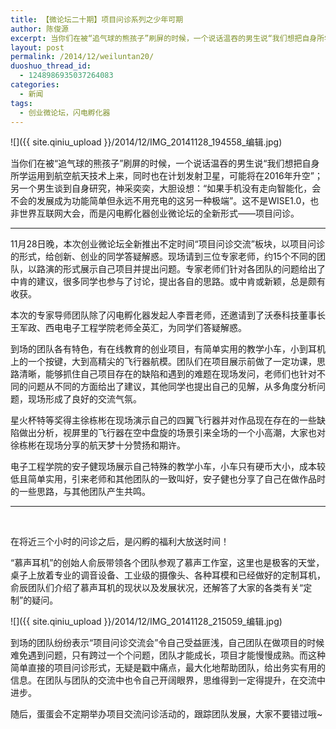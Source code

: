 ```yaml
---
title: 【微论坛二十期】项目问诊系列之少年可期
author: 陈俊源
excerpt: 当你们在被“追气球的熊孩子”刷屏的时候，一个说话温吞的男生说“我们想把自身所学运用到航空航天技术上来，同时也在计划发射卫星，可能将在2016年升空”；另一个男生谈到自身研究，神采奕奕，大胆设想：“如果手机没有走向智能化，会不会的发展成为功能简单但永远不用充电的这另一种极端”。这不是WISE1.0，也非世界互联网大会，而是闪电孵化器创业微论坛的全新形式——项目问诊
layout: post
permalink: /2014/12/weiluntan20/
duoshuo_thread_id:
  - 1248986935037264083
categories:
  - 新闻
tags:
  - 创业微论坛，闪电孵化器
---
```


![]({{ site.qiniu_upload }}/2014/12/IMG_20141128_194558_编辑.jpg)

当你们在被“追气球的熊孩子”刷屏的时候，一个说话温吞的男生说“我们想把自身所学运用到航空航天技术上来，同时也在计划发射卫星，可能将在2016年升空”；另一个男生谈到自身研究，神采奕奕，大胆设想：“如果手机没有走向智能化，会不会的发展成为功能简单但永远不用充电的这另一种极端”。这不是WISE1.0，也非世界互联网大会，而是闪电孵化器创业微论坛的全新形式——项目问诊。

* * *

11月28日晚，本次创业微论坛全新推出不定时间“项目问诊交流”板块，以项目问诊的形式，给创新、创业的同学答疑解惑。现场请到三位专家老师，约15个不同的团队，以路演的形式展示自己项目并提出问题。专家老师们针对各团队的问题给出了中肯的建议，很多同学也参与了讨论，提出各自的思路。或中肯或新颖，总是颇有收获。

本次的专家导师团队除了闪电孵化器发起人李晋老师，还邀请到了沃泰科技董事长王军政、西电电子工程学院老师全英汇，为同学们答疑解惑。

到场的团队各有特色，有在线教育的创业项目，有简单实用的教学小车，小到耳机上的一个按键，大到高精尖的飞行器航模。团队们在项目展示前做了一定功课，思路清晰，能够抓住自己项目存在的缺陷和遇到的难题在现场发问，老师们也针对不同的问题从不同的方面给出了建议，其他同学也提出自己的见解，从多角度分析问题，现场形成了良好的交流气氛。

星火杯特等奖得主徐栋彬在现场演示自己的四翼飞行器并对作品现在存在的一些缺陷做出分析，视屏里的飞行器在空中盘旋的场景引来全场的一个小高潮，大家也对徐栋彬在现场分享的航天梦十分赞扬和期许。

电子工程学院的安子健现场展示自己特殊的教学小车，小车只有硬币大小，成本较低且简单实用，引来老师和其他团队的一致叫好，安子健也分享了自己在做作品时的一些思路，与其他团队产生共鸣。

* * *

&nbsp;

在将近三个小时的问诊之后，是闪孵的福利大放送时间！

“慕声耳机”的创始人俞辰带领各个团队参观了慕声工作室，这里也是极客的天堂，桌子上放着专业的调音设备、工业级的摄像头、各种耳模和已经做好的定制耳机，俞辰团队们介绍了慕声耳机的现状以及发展状况，还解答了大家的各类有关“定制”的疑问。

![]({{ site.qiniu_upload }}/2014/12/IMG_20141128_215059_编辑.jpg)

到场的团队纷纷表示“项目问诊交流会”令自己受益匪浅，自己团队在做项目的时候难免遇到问题，只有跨过一个个问题，团队才能成长，项目才能慢慢成熟。而这种简单直接的项目问诊形式，无疑是戳中痛点，最大化地帮助团队，给出务实有用的信息。在团队与团队的交流中也令自己开阔眼界，思维得到一定得提升，在交流中进步。

随后，蛋蛋会不定期举办项目交流问诊活动的，跟踪团队发展，大家不要错过哦~

